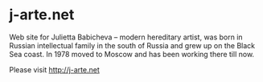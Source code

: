 # j-arte.net
Web site for Julietta Babicheva – modern hereditary artist, was born in Russian intellectual family in the south of Russia and grew up on the Black Sea coast. In 1978 moved to Moscow and has been working there till now.

Please visit http://j-arte.net
